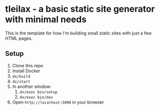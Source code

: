 # tleilax - a basic static site generator with minimal needs

This is the template for how I'm building small static sites with just a few HTML pages.

## Setup

1. Clone this repo
2. Install Docker
3. `dx/build`
4. `dx/start`
5. In another window:
   1. `dx/exec bin/setup`
   2. `dx/exec bin/dev`
6. Open `http://localhost:5000` in your browser
